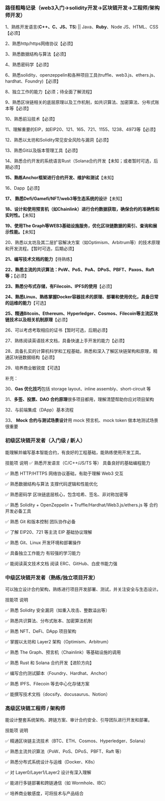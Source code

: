 ### 路径粗略记录（web3入门->solidity开发->区块链开发->工程师/架构师开发）

1、熟练开发语言(**C++、C、JS、TS**) || Java、**Ruby**、Node JS、HTML、CSS【必须】

2、熟悉http/https网络协议【必须】

3、熟悉数据结构与算法【必须】

4、熟悉密码学【必须】

6、熟悉solidity、openzeppelin和各种项目工具(truffle、web3.js、ethers.js、hardhat、Foundry)【必须】

8、独立工作的能力【必须；待全面了解流程】

9、熟悉区块链相关的底层原理以及工作机制，如共识算法、加密算法、分布式账本等【必须】

10、熟悉前沿技术【必须】

11、理解重要的EIP，如EIP20、121、165、721、1155、1238、4973等【必须】

12、熟悉以太坊和Solidity常见安全风险与漏洞【必须】

13、熟悉Git以及版本管理工具【必须】

14、熟悉合约开发的系统语言Rust（Solana合约开发【未知；或者暂时可选，后期必须】

**15、熟练Anchor框架进行合约开发、维护和测试**【未知】

16、Dapp【必须】

**17、 熟悉Defi/Gamefi/NFT/web3等生态系统的设计**【未知】

**18、设计和使用预言机（如Chainlink）进行合约数据获取，确保合约的准确性和实时性。**【未知】

**19、使用The Graph等WEB3基础设施服务，优化区块链数据的索引、查询和展示性能。**【未知】

20、熟悉以太坊及其二层扩容解决方案（如Optimism、Arbitrum等）的技术原理和开发流程。【暂时可选，后期必须】

**21、编写技术文档的能力**【待熟练】

**22、熟悉主流的共识算法：PoW、PoS、PoA、DPoS、PBFT、Paxos、Raft等；**【必须】

**23、熟悉分布式存储，有Filecoin、IPFS的使用**【必须】

**24、熟悉Linux、熟练掌握Docker容器技术的原理、部署和使用优化，具备日常的运维的能力**【可选】

**25、精通Bitcoin、Ethereum、Hyperledger、Cosmos、Filecoin等主流区块链技术以及相关机制原理**【必须】

26、可以考虑考取相应的证书【暂时可选，后期必须】

27、熟练阅读英语技术文档，具备快速上手开发的能力【必须】

28、具备扎实的计算机科学和工程基础，熟悉和深入了解区块链架构和原理，精通区块链数据结构【必须】

29、培养商业敏锐度【可选】

补充：

30、**Gas 优化技巧**包括 storage layout、inline assembly、short-circuit 等

31、**多签、投票、DAO 合约原理**很多项目都用，理解清楚帮助你应对项目架构

32、与前端集成（DApp）基本流程

33、 **Mock 合约与测试场景设计**用 mock 预言机、mock token 做本地测试场景很重要



### 初级区块链开发者（入门级 / 新人）

能理解并编写基本智能合约，有良好的工程基础，能熟练使用开发工具。

技能项	说明
✅ 熟悉开发语言（C/C++/JS/TS 等）	具备良好的基础编程能力

✅ 熟悉 HTTP/HTTPS	网络协议基础，有助于理解 Web3 交互

✅ 熟悉数据结构与算法	支撑代码逻辑和性能优化

✅ 熟悉密码学	区块链底层核心，包含哈希、签名、非对称加密等

✅ 熟悉 Solidity + OpenZeppelin + Truffle/Hardhat/Web3.js/ethers.js 等	合约开发必备工具

✅ 熟悉 Git 和版本控制	团队协作必备

✅ 了解 EIP20、721 等主流 EIP	基础协议理解

✅ 熟悉 Git、Linux	开发环境和部署操作

✅ 具备独立工作能力	有较强的学习能力

✅ 能阅读英文技术文档	阅读 ERC、GitHub、白皮书能力强



### 中级区块链开发者（熟练/独立项目开发）

可以独立设计合约架构，熟练进行项目开发部署、测试，并关注安全与生态设计。

技能项	说明

✅ 熟悉 Solidity 安全漏洞（如重入攻击、整数溢出等）	

✅ 熟悉共识算法、分布式账本、加密算法机制	

✅ 熟悉 NFT、DeFi、DApp 项目架构	

✅ 掌握以太坊和 Layer2 架构（Optimism、Arbitrum）	

✅ 熟悉 The Graph、预言机（Chainlink）等基础设施的调用	

✅ 熟悉 Rust 和 Solana 合约开发【进阶方向】	

✅ 编写合约测试脚本（Foundry、Hardhat、Anchor）	

✅ 熟悉 IPFS、Filecoin 等去中心化存储方案	

✅ 能撰写技术文档（docsify、docusaurus、Notion）	



### 高级区块链工程师 / 架构师

能设计整套系统架构、跨链方案、审计合约安全、引导团队进行开发和部署。

技能项	说明

✅ 精通区块链主流技术（BTC、ETH、Cosmos、Hyperledger、Solana）	

✅ 熟悉主流共识算法（PoW、PoS、DPoS、PBFT、Raft 等）	

✅ 熟悉分布式系统设计与运维（Docker、K8s）	

✅ 对 Layer0/Layer1/Layer2 设计有深入理解	

✅ 能进行多链部署和跨链通信（如 Wormhole、IBC）	

✅ 培养商业敏感度，可将技术与产品结合	

